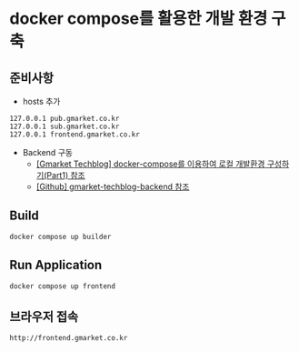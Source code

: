 # docker compose를 활용한 개발 환경 구축

## 준비사항

- hosts 추가

```
127.0.0.1 pub.gmarket.co.kr
127.0.0.1 sub.gmarket.co.kr
127.0.0.1 frontend.gmarket.co.kr
```

- Backend 구동
  - [[Gmarket Techblog] docker-compose를 이용하여 로컬 개발환경 구성하기(Part1) 참조](https://dev.gmarket.com/72)
  - [[Github] gmarket-techblog-backend 참조](https://github.com/jayjlee29/gmarket-techblog-backend)

## Build

```bash
docker compose up builder
```

## Run Application

```bash
docker compose up frontend
```



## 브라우저 접속

```
http://frontend.gmarket.co.kr
```